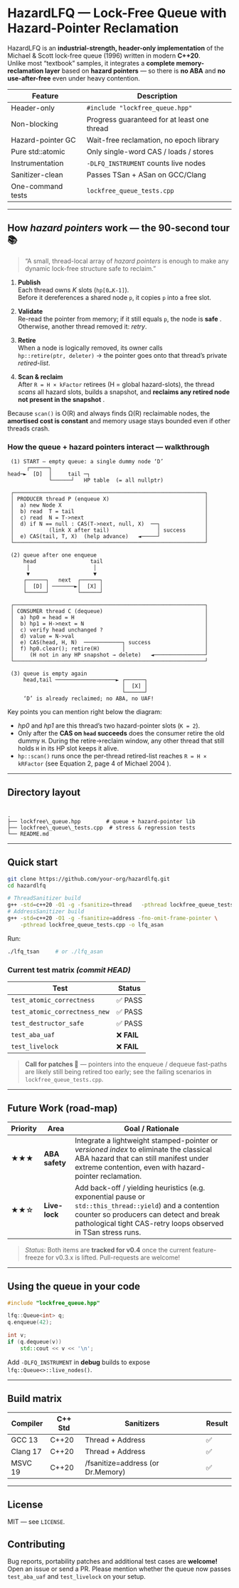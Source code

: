 # HazardLFQ — Lock-Free Queue with Hazard-Pointer Reclamation

HazardLFQ is an **industrial-strength, header-only implementation** of the Michael & Scott
lock-free queue (1996) written in modern **C++20**.  
Unlike most “textbook” samples, it integrates a **complete memory-reclamation layer**
based on **hazard pointers** — so there is **no ABA** and **no use-after-free** even under
heavy contention.

| Feature | Description |
|---------|-------------|
| Header-only | `#include "lockfree_queue.hpp"` |
| Non-blocking | Progress guaranteed for at least one thread |
| Hazard-pointer GC | Wait-free reclamation, no epoch library |
| Pure std::atomic | Only single-word CAS / loads / stores |
| Instrumentation | `-DLFQ_INSTRUMENT` counts live nodes |
| Sanitizer-clean | Passes TSan + ASan on GCC/Clang |
| One-command tests | `lockfree_queue_tests.cpp` |

---

## How *hazard pointers* work — the 90-second tour 📚

> “A small, thread-local array of *hazard pointers* is enough to make
> any dynamic lock-free structure safe to reclaim.”

1. **Publish**   
   Each thread owns *K* slots (`hp[0…K-1]`).  
   Before it dereferences a shared node `p`, it copies `p` into a free slot.

2. **Validate**   
   Re-read the pointer from memory; if it still equals `p`, the node is
   **safe** . Otherwise, another thread removed it: *retry*.

3. **Retire**   
   When a node is logically removed, its owner calls  
   `hp::retire(ptr, deleter)` → the pointer goes onto that thread’s
   private *retired-list*.

4. **Scan & reclaim**   
   After `R = H × kFactor` retirees (H = global hazard-slots), the thread  
   *scans* all hazard slots, builds a snapshot, and **reclaims any retired
   node not present in the snapshot** .

Because `scan()` is O(R) and always finds Ω(R) reclaimable nodes,
the **amortised cost is constant** and memory usage stays bounded even if
other threads crash.


### How the queue + hazard pointers interact — walkthrough

```text
 (1) START ― empty queue: a single dummy node ‘D’
      ┌──────┐
head─►  [D]  │     tail ─┐
             └──────┘   HP table  (= all nullptr)

 ┌────────────────────────────────────────────────────────────┐
 │ PRODUCER thread P (enqueue X)                              │
 │  a) new Node X                                             │
 │  b) read  T = tail                                         │
 │  c) read  N = T->next                                      │
 │  d) if N == null : CAS(T->next, null, X)  ──┐              │
 │           (link X after tail)               │ success      │
 │  e) CAS(tail, T, X)  (help advance)   ◄─────┘              │
 └────────────────────────────────────────────────────────────┘

 (2) queue after one enqueue
     head                 tail
      │                    │
      ▼                    ▼
     ┌──────┐   next  ┌──────┐
     │  [D] │ ───────►│  [X] │
     └──────┘         └──────┘

 ┌────────────────────────────────────────────────────────────┐
 │ CONSUMER thread C (dequeue)                                │
 │  a) hp0 = head = H                                         │
 │  b) hp1 = H->next = N                                      │
 │  c) verify head unchanged ?                                │
 │  d) value = N->val                                         │
 │  e) CAS(head, H, N)  ────────────┐ success                 │
 │  f) hp0.clear(); retire(H)       │                         │
 │     (H not in any HP snapshot → delete)   ◄────────────────┘
 └────────────────────────────────────────────────────────────┘

 (3) queue is empty again
     head,tail ───────────────────► ┌──────┐
                                    │  [X] │
                                    └──────┘
     ‘D’ is already reclaimed; no ABA, no UAF!
```
Key points you can mention right below the diagram:

* *hp0* and *hp1* are this thread’s two hazard-pointer slots (`K = 2`).
* Only after the **CAS on `head` succeeds** does the consumer retire the old
  dummy `H`. During the retire→reclaim window, any other thread that still
  holds `H` in its HP slot keeps it alive.
* `hp::scan()` runs once the per-thread retired-list reaches
  `R = H × kRFactor` (see Equation 2, page 4 of Michael 2004 ).

---

## Directory layout

```

.
├── lockfree\_queue.hpp        # queue + hazard-pointer lib
├── lockfree\_queue\_tests.cpp  # stress & regression tests
└── README.md

````

---

## Quick start

```bash
git clone https://github.com/your-org/hazardlfq.git
cd hazardlfq

# ThreadSanitizer build
g++ -std=c++20 -O1 -g -fsanitize=thread   -pthread lockfree_queue_tests.cpp -o lfq_tsan
# AddressSanitizer build
g++ -std=c++20 -O1 -g -fsanitize=address -fno-omit-frame-pointer \
    -pthread lockfree_queue_tests.cpp -o lfq_asan
````

Run:

```bash
./lfq_tsan     # or ./lfq_asan
```

### Current test matrix  *(commit HEAD)*

| Test                          | Status     |
| ----------------------------- | ---------- |
| `test_atomic_correctness`     | ✅ PASS     |
| `test_atomic_correctness_new` | ✅ PASS     |
| `test_destructor_safe`        | ✅ PASS     |
| `test_aba_uaf`                | ❌ **FAIL** |
| `test_livelock`               | ❌ **FAIL** |

> **Call for patches 🤝** — pointers into the enqueue / dequeue fast-paths are
> likely still being retired too early; see the failing scenarios in
> `lockfree_queue_tests.cpp`.

---
## Future Work (road-map)

| Priority | Area            | Goal / Rationale                                                |
|----------|-----------------|-----------------------------------------------------------------|
| ★★★      | **ABA safety**  | Integrate a lightweight stamped-pointer or *versioned index* to eliminate the classical ABA hazard that can still manifest under extreme contention, even with hazard-pointer reclamation. |
| ★★☆      | **Live-lock**   | Add back-off / yielding heuristics (e.g. exponential pause or `std::this_thread::yield`) and a contention counter so producers can detect and break pathological tight CAS-retry loops observed in TSan stress runs. |

> *Status:* Both items are **tracked for v0.4** once the current feature-freeze for v0.3.x is lifted. Pull-requests are welcome!

---

## Using the queue in your code

```cpp
#include "lockfree_queue.hpp"

lfq::Queue<int> q;
q.enqueue(42);

int v;
if (q.dequeue(v))
    std::cout << v << '\n';
```

Add `-DLFQ_INSTRUMENT` in **debug** builds to expose
`lfq::Queue<>::live_nodes()`.

---

## Build matrix

| Compiler | C++ Std | Sanitizers                        | Result |
| -------- | ------- | --------------------------------- | ------ |
| GCC 13   | C++20   | Thread + Address                  | ✅      |
| Clang 17 | C++20   | Thread + Address                  | ✅      |
| MSVC 19  | C++20   | /fsanitize=address (or Dr.Memory) | ✅      |

---

## License

MIT — see `LICENSE`.

## Contributing

Bug reports, portability patches and additional test cases are **welcome!**
Open an issue or send a PR. Please mention whether the queue now passes
`test_aba_uaf` and `test_livelock` on your setup.

```
